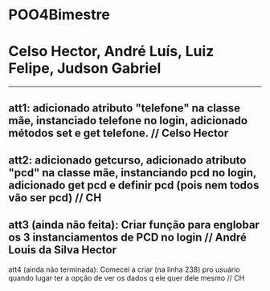 # POO4Bimestre
# Celso Hector, André Luís, Luiz Felipe, Judson Gabriel
--------------------------------------------------
att1: adicionado atributo "telefone" na classe mãe, instanciado telefone no login, adicionado métodos set e get telefone. // Celso Hector
--------------------------------------------------
att2: adicionado getcurso, adicionado atributo "pcd" na classe mãe, instanciando pcd no login, adicionado get pcd e definir pcd (pois nem todos vão ser pcd) // CH 
--------------------------------------------------
att3 (ainda não feita): Criar função para englobar os 3 instanciamentos de PCD no login // André Louis da Silva Hector
--------------------------------------------------
att4 (ainda não terminada): Comecei a criar (na linha 238) pro usuário quando lugar ter a opção de ver os dados q ele quer dele mesmo // CH